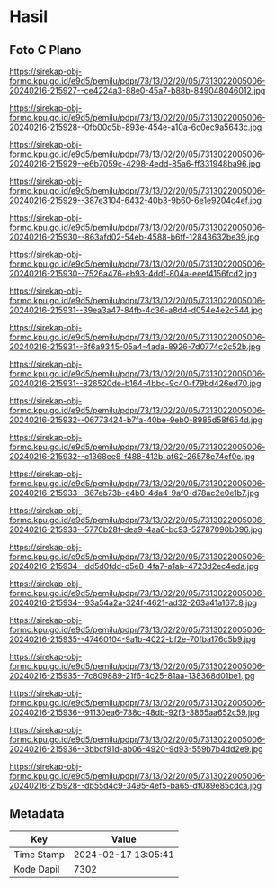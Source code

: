# Hasil

## Foto C Plano

https://sirekap-obj-formc.kpu.go.id/e9d5/pemilu/pdpr/73/13/02/20/05/7313022005006-20240216-215927--ce4224a3-88e0-45a7-b88b-849048046012.jpg

https://sirekap-obj-formc.kpu.go.id/e9d5/pemilu/pdpr/73/13/02/20/05/7313022005006-20240216-215928--0fb00d5b-893e-454e-a10a-6c0ec9a5643c.jpg

https://sirekap-obj-formc.kpu.go.id/e9d5/pemilu/pdpr/73/13/02/20/05/7313022005006-20240216-215929--e6b7059c-4298-4edd-85a6-ff331948ba96.jpg

https://sirekap-obj-formc.kpu.go.id/e9d5/pemilu/pdpr/73/13/02/20/05/7313022005006-20240216-215929--387e3104-6432-40b3-9b60-6e1e9204c4ef.jpg

https://sirekap-obj-formc.kpu.go.id/e9d5/pemilu/pdpr/73/13/02/20/05/7313022005006-20240216-215930--863afd02-54eb-4588-b6ff-12843632be39.jpg

https://sirekap-obj-formc.kpu.go.id/e9d5/pemilu/pdpr/73/13/02/20/05/7313022005006-20240216-215930--7526a476-eb93-4ddf-804a-eeef4156fcd2.jpg

https://sirekap-obj-formc.kpu.go.id/e9d5/pemilu/pdpr/73/13/02/20/05/7313022005006-20240216-215931--39ea3a47-84fb-4c36-a8d4-d054e4e2c544.jpg

https://sirekap-obj-formc.kpu.go.id/e9d5/pemilu/pdpr/73/13/02/20/05/7313022005006-20240216-215931--6f6a9345-05a4-4ada-8926-7d0774c2c52b.jpg

https://sirekap-obj-formc.kpu.go.id/e9d5/pemilu/pdpr/73/13/02/20/05/7313022005006-20240216-215931--826520de-b164-4bbc-9c40-f79bd426ed70.jpg

https://sirekap-obj-formc.kpu.go.id/e9d5/pemilu/pdpr/73/13/02/20/05/7313022005006-20240216-215932--06773424-b7fa-40be-9eb0-8985d58f654d.jpg

https://sirekap-obj-formc.kpu.go.id/e9d5/pemilu/pdpr/73/13/02/20/05/7313022005006-20240216-215932--e1368ee8-f488-412b-af62-26578e74ef0e.jpg

https://sirekap-obj-formc.kpu.go.id/e9d5/pemilu/pdpr/73/13/02/20/05/7313022005006-20240216-215933--367eb73b-e4b0-4da4-9af0-d78ac2e0e1b7.jpg

https://sirekap-obj-formc.kpu.go.id/e9d5/pemilu/pdpr/73/13/02/20/05/7313022005006-20240216-215933--5770b28f-dea9-4aa6-bc93-52787090b096.jpg

https://sirekap-obj-formc.kpu.go.id/e9d5/pemilu/pdpr/73/13/02/20/05/7313022005006-20240216-215934--dd5d0fdd-d5e8-4fa7-a1ab-4723d2ec4eda.jpg

https://sirekap-obj-formc.kpu.go.id/e9d5/pemilu/pdpr/73/13/02/20/05/7313022005006-20240216-215934--93a54a2a-324f-4621-ad32-263a41a167c8.jpg

https://sirekap-obj-formc.kpu.go.id/e9d5/pemilu/pdpr/73/13/02/20/05/7313022005006-20240216-215935--47460104-9a1b-4022-bf2e-70fba176c5b9.jpg

https://sirekap-obj-formc.kpu.go.id/e9d5/pemilu/pdpr/73/13/02/20/05/7313022005006-20240216-215935--7c809889-21f6-4c25-81aa-138368d01be1.jpg

https://sirekap-obj-formc.kpu.go.id/e9d5/pemilu/pdpr/73/13/02/20/05/7313022005006-20240216-215936--91130ea6-738c-48db-92f3-3865aa652c59.jpg

https://sirekap-obj-formc.kpu.go.id/e9d5/pemilu/pdpr/73/13/02/20/05/7313022005006-20240216-215936--3bbcf91d-ab06-4920-9d93-559b7b4dd2e9.jpg

https://sirekap-obj-formc.kpu.go.id/e9d5/pemilu/pdpr/73/13/02/20/05/7313022005006-20240216-215928--db55d4c9-3495-4ef5-ba65-df089e85cdca.jpg


## Metadata

| Key        | Value               |
| ---------- | ------------------- |
| Time Stamp | 2024-02-17 13:05:41 |
| Kode Dapil | 7302                |



